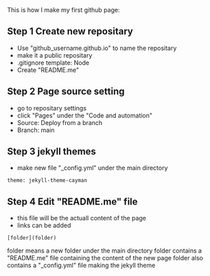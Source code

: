 This is how I make my first github page:

## Step 1 Create new repositary
- Use "github_username.github.io" to name the repositary
- make it a public repositary
- .gitignore template: Node
- Create "README.me"

## Step 2 Page source setting
- go to repositary settings
- click "Pages" under the "Code and automation"
- Source: Deploy from a branch
- Branch: main

## Step 3 jekyll themes
- make new file "_config.yml" under the main directory
```
theme: jekyll-theme-cayman
```

## Step 4 Edit "README.me" file
- this file will be the actuall content of the page
- links can be added
```
[folder](folder)
```
folder means a new folder under the main directory
folder contains a "README.me" file containing the content of the new page
folder also contains a "_config.yml" file making the jekyll theme
